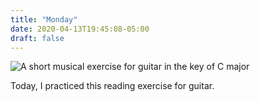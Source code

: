 ```yaml
---
title: "Monday"
date: 2020-04-13T19:45:08-05:00
draft: false
---
```


![A short musical exercise for guitar in the key of C major](/img/2020-04-13.png)

Today, I practiced this reading exercise for guitar.